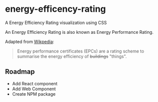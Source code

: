 # energy-efficency-rating

A Energy Efficiency Rating visualization using CSS

An Energy Efficiency Rating is also known as Energy Performance Rating.

Adapted from [Wikpedia](https://en.wikipedia.org/wiki/Energy_performance_certificate):

> Energy performance certificates (EPCs) are a rating scheme to summarise the energy efficiency of ~~buildings~~ "things".

## Roadmap

+ Add React component
+ Add Web Component
+ Create NPM package